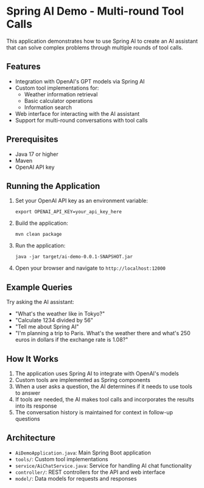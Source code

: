 # Spring AI Demo - Multi-round Tool Calls

This application demonstrates how to use Spring AI to create an AI assistant that can solve complex problems through multiple rounds of tool calls.

## Features

- Integration with OpenAI's GPT models via Spring AI
- Custom tool implementations for:
  - Weather information retrieval
  - Basic calculator operations
  - Information search
- Web interface for interacting with the AI assistant
- Support for multi-round conversations with tool calls

## Prerequisites

- Java 17 or higher
- Maven
- OpenAI API key

## Running the Application

1. Set your OpenAI API key as an environment variable:
   ```
   export OPENAI_API_KEY=your_api_key_here
   ```

2. Build the application:
   ```
   mvn clean package
   ```

3. Run the application:
   ```
   java -jar target/ai-demo-0.0.1-SNAPSHOT.jar
   ```

4. Open your browser and navigate to `http://localhost:12000`

## Example Queries

Try asking the AI assistant:

- "What's the weather like in Tokyo?"
- "Calculate 1234 divided by 56"
- "Tell me about Spring AI"
- "I'm planning a trip to Paris. What's the weather there and what's 250 euros in dollars if the exchange rate is 1.08?"

## How It Works

1. The application uses Spring AI to integrate with OpenAI's models
2. Custom tools are implemented as Spring components
3. When a user asks a question, the AI determines if it needs to use tools to answer
4. If tools are needed, the AI makes tool calls and incorporates the results into its response
5. The conversation history is maintained for context in follow-up questions

## Architecture

- `AiDemoApplication.java`: Main Spring Boot application
- `tools/`: Custom tool implementations
- `service/AiChatService.java`: Service for handling AI chat functionality
- `controller/`: REST controllers for the API and web interface
- `model/`: Data models for requests and responses
